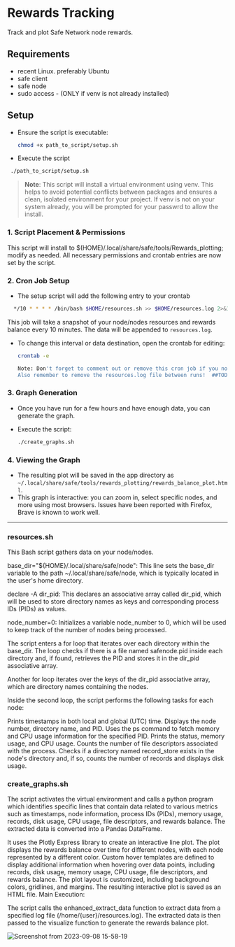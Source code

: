 # Rewards Tracking 

Track and plot Safe Network node rewards.

## Requirements

- recent Linux. preferably Ubuntu
- safe client
- safe node
- sudo access - (ONLY if venv is not already installed)

## Setup

- Ensure the script is executable:

  ```bash
  chmod +x path_to_script/setup.sh

  ```

- Execute the script

 ```bash
  ./path_to_script/setup.sh

  ```

> **Note**: This script will install a virtual environment using venv. This helps to avoid potential conflicts between packages and ensures a clean, isolated environment for your project. If venv is not on your system already, you will be prompted for your passwrd to allow the install.

### 1. Script Placement & Permissions

This script will install to $(HOME)/.local/share/safe/tools/Rewards_plotting; modify as needed.
All necessary permissions and crontab entries are now set by the script.

### 2. Cron Job Setup

- The setup script will add the following entry to your crontab 

```bash
  */10 * * * * /bin/bash $HOME/resources.sh >> $HOME/resources.log 2>&1
  ```
  
This job will take a snapshot of your node/nodes resources and rewards balance every 10 minutes. The data will be appended to `resources.log`.

- To change this interval or data destination, open the crontab for editing:

  ```bash
  crontab -e

  Note: Don't forget to comment out or remove this cron job if you no longer need it (in between tests), as it will run indefinitely otherwise.
  Also remember to remove the resources.log file between runs!  ##TODO   cleanup script

### 3. Graph Generation

- Once you have run for a few hours and have enough data, you can generate the graph.
- Execute the script:

  ```bash
  ./create_graphs.sh
  ```

### 4. Viewing the Graph

- The resulting plot will be saved in the app directory as
`~/.local/share/safe/tools/rewards_plotting/rewards_balance_plot.html`.
- This graph is interactive: you can zoom in, select specific nodes, and more using most browsers.    Issues have been reported with Firefox, Brave is known to work well.

---

### resources.sh

This Bash script gathers data on your node/nodes.

base_dir="${HOME}/.local/share/safe/node": This line sets the base_dir variable to the path ~/.local/share/safe/node, which is typically located in the user's home directory.

declare -A dir_pid: This declares an associative array called dir_pid, which will be used to store directory names as keys and corresponding process IDs (PIDs) as values.

node_number=0: Initializes a variable node_number to 0, which will be used to keep track of the number of nodes being processed.

The script enters a for loop that iterates over each directory within the base_dir.
The loop checks if there is a file named safenode.pid inside each directory and, if found, retrieves the PID and stores it in the dir_pid associative array.

Another for loop iterates over the keys of the dir_pid associative array, which are directory names containing the nodes.

Inside the second loop, the script performs the following tasks for each node:

Prints timestamps in both local and global (UTC) time.
Displays the node number, directory name, and PID.
Uses the ps command to fetch memory and CPU usage information for the specified PID.
Prints the status, memory usage, and CPU usage.
Counts the number of file descriptors associated with the process.
Checks if a directory named record_store exists in the node's directory and, if so, counts the number of records and displays disk usage.

### create_graphs.sh

The script activates the virtual environment and calls a python program which identifies specific lines that contain data related to various metrics such as timestamps,
node information, process IDs (PIDs), memory usage, records, disk usage, CPU usage, file descriptors, and rewards balance.
The extracted data is converted into a Pandas DataFrame.

It uses the Plotly Express library to create an interactive line plot.
The plot displays the rewards balance over time for different nodes, with each node represented by a different color.
Custom hover templates are defined to display additional information when hovering over data points, including records, disk usage, memory usage, CPU usage, file descriptors, and rewards balance.
The plot layout is customized, including background colors, gridlines, and margins.
The resulting interactive plot is saved as an HTML file.
Main Execution:

The script calls the enhanced_extract_data function to extract data from a specified log file (/home/{user}/resources.log).
The extracted data is then passed to the visualize function to generate the rewards balance plot.

![Screenshot from 2023-09-08 15-58-19](https://github.com/javages/Rewards_plotting/assets/59794857/7391838c-7f63-4dfb-bddb-87174d0baa42)
